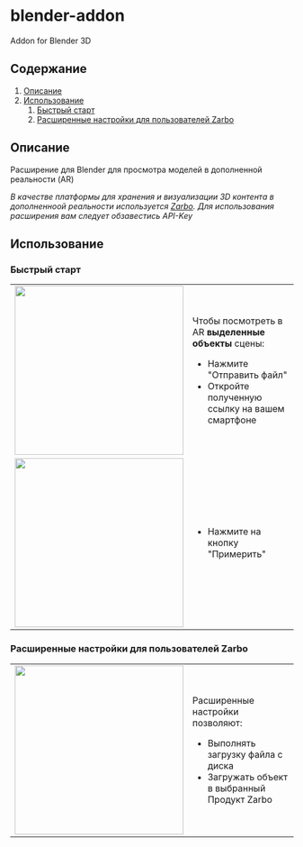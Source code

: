 # blender-addon
Addon for Blender 3D

## Содержание

1. [Описание](#описание)
2. [Использование](#использование)
    1. [Быстрый старт](#быстрый-старт)
    2. [Расширенные настройки для пользователей Zarbo](#расширенные-настройки-для-пользователей-zarbo)
       
## Описание
Расширение для Blender для просмотра моделей в дополненной реальности (AR)

_В качестве платформы для хранения и визуализации 3D контента в дополненноой реальности используется [Zarbo](https://zarbo.tech/). Для использования расширения вам следует обзавестись API-Key_

## Использование
### Быстрый старт

<table>
  <tr>
    <td><img src="https://github.com/zarbo-tech/blender-addon/assets/37938498/e0be8312-3cef-4443-9178-1abdf4fd8dd6" width="300"></td>
    <td>
      <p>Чтобы посмотреть в AR <b>выделенные объекты</b> сцены:</p>
      <ul>
        <li>Нажмите "Отправить файл"</li>
        <li>Откройте полученную ссылку на вашем смартфоне</li>
      </ul>
    </td>
  </tr>
  <tr>
    <td><img src="https://github.com/zarbo-tech/blender-addon/assets/37938498/88e81b3a-5c0b-4e64-b5b0-0adac27c089b" width="300"></td>
    <td>
      <ul>
        <li>Нажмите на кнопку "Примерить"</li>
      </ul>
    </td>
  </tr>
</table>


### Расширенные настройки для пользователей Zarbo

<table>
  <tr>
    <td><img src="https://github.com/zarbo-tech/blender-addon/assets/37938498/c4315b9f-b08a-4fa6-8643-8600fa603df8" width="300"></td>
    <td>
      <p>Расширенные настройки позволяют:</p>
      <ul>
        <li>Выполнять загрузку файла с диска</li>
        <li>Загружать объект в выбранный Продукт Zarbo</li>
      </ul>
    </td>
  </tr>
</table>
